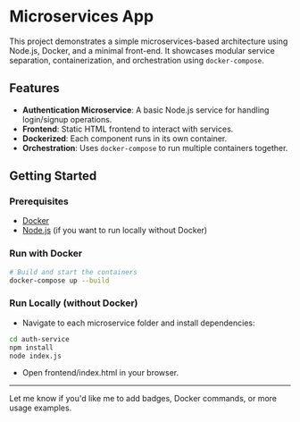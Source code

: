 # Microservices App

This project demonstrates a simple microservices-based architecture using Node.js, Docker, and a minimal front-end. It showcases modular service separation, containerization, and orchestration using `docker-compose`.

## Features

- **Authentication Microservice**: A basic Node.js service for handling login/signup operations.
- **Frontend**: Static HTML frontend to interact with services.
- **Dockerized**: Each component runs in its own container.
- **Orchestration**: Uses `docker-compose` to run multiple containers together.

## Getting Started

### Prerequisites

- [Docker](https://docs.docker.com/get-docker/)
- [Node.js](https://nodejs.org/en) (if you want to run locally without Docker)

### Run with Docker

```bash
# Build and start the containers
docker-compose up --build
```
### Run Locally (without Docker)

- Navigate to each microservice folder and install dependencies:
```bash
cd auth-service
npm install
node index.js
```
- Open frontend/index.html in your browser.


---

Let me know if you'd like me to add badges, Docker commands, or more usage examples.

